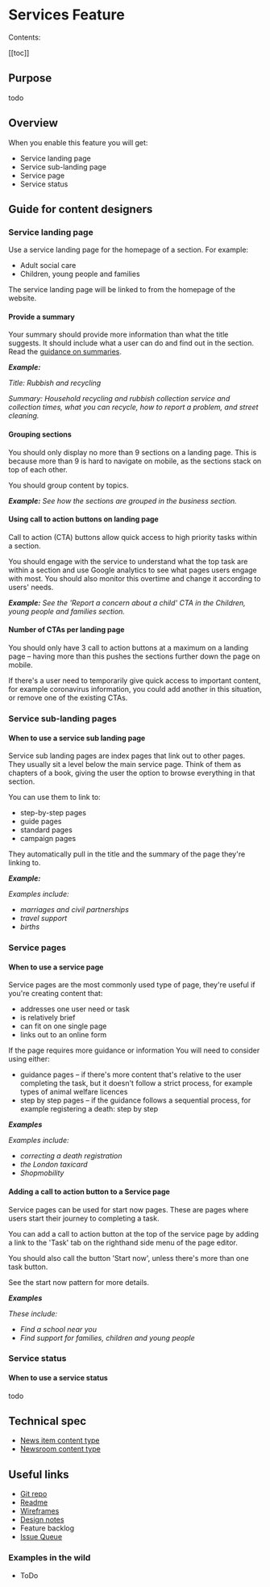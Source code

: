 # Services Feature 
Contents:

[[toc]]

## Purpose
todo

## Overview
When you enable this feature you will get:
* Service landing page
* Service sub-landing page
* Service page
* Service status


## Guide for content designers

### Service landing page

Use a service landing page for the homepage of a section. For example:

* Adult social care
* Children, young people and families

The service landing page will be linked to from the homepage of the website.

#### Provide a summary
Your summary should provide more information than what the title suggests. It should include what a user can do and find out in the section. Read the [guidance on summaries](https://www.gov.uk/guidance/content-design/writing-for-gov-uk#summaries).

***Example:*** 

*Title: Rubbish and recycling*

*Summary: Household recycling and rubbish collection service and collection times, what you can recycle, how to report a problem, and street cleaning.*

#### Grouping sections
You should only display no more than 9 sections on a landing page. This is because more than 9 is hard to navigate on mobile, as the sections stack on top of each other.

You should group content by topics.

***Example:*** 
*See how the sections are grouped in the business section.*

#### Using call to action buttons on landing page

Call to action (CTA) buttons allow quick access to high priority tasks within a section.

You should engage with the service to understand what the top task are within a section and use Google analytics to see what pages users engage with most. You should also monitor this overtime and change it according to users' needs.

***Example:*** 
*See the 'Report a concern about a child' CTA in the Children, young people and families section.*

#### Number of CTAs per landing page
You should only have 3 call to action buttons at a maximum on a landing page – having more than this pushes the sections further down the page on mobile.

If there's a user need to temporarily give quick access to important content, for example coronavirus information, you could add another in this situation, or remove one of the existing CTAs.

### Service sub-landing pages

#### When to use a service sub landing page
Service sub landing pages are index pages that link out to other pages. They usually sit a level below the main service page. Think of them as chapters of a book, giving the user the option to browse everything in that section.

You can use them to link to:

* step-by-step pages
* guide pages
* standard pages
* campaign pages

They automatically pull in the title and the summary of the page they're linking to.

***Example:*** 

*Examples include:*

- *marriages and civil partnerships*
- *travel support*
- *births*

### Service pages

#### When to use a service page
Service pages are the most commonly used type of page, they're useful if you're creating content that:

* addresses one user need or task
* is relatively brief
* can fit on one single page
* links out to an online form

If the page requires more guidance or information
You will need to consider using either:

* guidance pages – if there's more content that's relative to the user completing the task, but it doesn't follow a strict process, for example types of animal welfare licences
* step by step pages – if the guidance follows a sequential process, for example registering a death: step by step

***Examples***

*Examples include:*

* *correcting a death registration*
* *the London taxicard*
* *Shopmobility*

#### Adding a call to action button to a Service page
Service pages can be used for start now pages. These are pages where users start their journey to completing a task.

You can add a call to action button at the top of the service page by adding a link to the 'Task' tab on the righthand side menu of the page editor.

You should also call the button 'Start now', unless there's more than one task button.

See the start now pattern for more details.

***Examples***

*These include:*
* *Find a school near you*
* *Find support for families, children and young people*

### Service status
#### When to use a service status
todo


## Technical spec
- [News item content type](http://localhost:49728/config/content-types.html#news-article)
- [Newsroom content type](http://localhost:49728/config/content-types.html#newsroom)

## Useful links
- [Git repo](https://github.com/localgovdrupal/localgov_news)
- [Readme](https://github.com/localgovdrupal/localgov_news/blob/master/README.md)
- [Wireframes](https://design.penpot.app/#/view/54c29d80-c3a6-11eb-8557-f55ab9adbb41/54c29d81-c3a6-11eb-8557-f55ab9adbb41?index=0)
- [Design notes](https://miro.com/app/board/o9J_lHm9M2s=/?moveToWidget=3074457359569856449&cot=14)
- Feature backlog
- [Issue Queue](https://github.com/localgovdrupal/localgov_news/issues)

### Examples in the wild
 - ToDo
